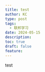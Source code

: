 ```yaml
---
title: test
author: KC
type: post
tags:
  - 联邦学习
date: 2024-05-15
description: 
toc: true
draft: false
feature:
---
```

test